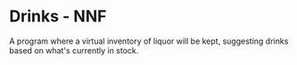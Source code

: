 Drinks - NNF
============

A program where a virtual inventory of liquor will be kept, suggesting drinks based on what's currently in stock.
